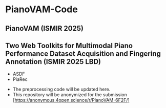 # PianoVAM-Code
## PianoVAM (ISMIR 2025)

## Two Web Toolkits for Multimodal Piano Performance Dataset Acquisition and Fingering Annotation (ISMIR 2025 LBD)
* ASDF
* PiaRec

- The preprocessing code will be updated here.
- This repository will be anonymized for the submission [https://anonymous.4open.science/r/PianoVAM-6F2F/]
